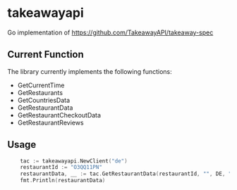# takeawayapi

Go implementation of https://github.com/TakeawayAPI/takeaway-spec

## Current Function

The library currently implements the following functions:

- GetCurrentTime
- GetRestaurants
- GetCountriesData
- GetRestaurantData
- GetRestaurantCheckoutData
- GetRestaurantReviews

## Usage

```go
    tac := takeawayapi.NewClient("de")
    restaurantId := "O3QQ11PN"
    restaurantData, __ := tac.GetRestaurantData(restaurantId, "", DE, "", "", "")
	fmt.Println(restaurantData)
```
